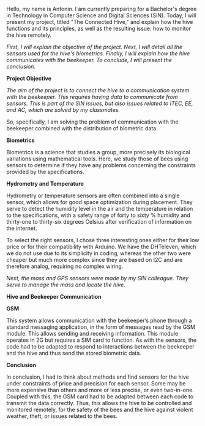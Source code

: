 Hello, my name is Antonin. I am currently preparing for a Bachelor's degree in Technology in Computer Science and Digital Sciences (SIN). Today, I will present my project, titled "The Connected Hive," and explain how the hive functions and its principles, as well as the resulting issue: how to monitor the hive remotely.

_First, I will explain the objective of the project._
_Next, I will detail all the sensors used for the hive's biometrics._
_Finally, I will explain how the hive communicates with the beekeeper._
_To conclude, I will present the conclusion._

**Project Objective**

_The aim of the project is to connect the hive to a communication system with the beekeeper. This requires having data to communicate from sensors. This is part of the SIN issues, but also issues related to ITEC, EE, and AC, which are solved by my classmates._

So, specifically, I am solving the problem of communication with the beekeeper combined with the distribution of biometric data.

**Biometrics**

Biometrics is a science that studies a group, more precisely its biological variations using mathematical tools. Here, we study those of bees using sensors to determine if they have any problems concerning the constraints provided by the specifications.

**Hydrometry and Temperature**

Hydrometry or temperature sensors are often combined into a single sensor, which allows for good space optimization during placement. They serve to detect the humidity level in the air and the temperature in relation to the specifications, with a safety range of forty to sixty % humidity and thirty-one to thirty-six degrees Celsius after verification of information on the internet.

To select the right sensors, I chose three interesting ones either for their low price or for their compatibility with Arduino. We have the DHTeleven, which we do not use due to its simplicity in coding, whereas the other two were cheaper but much more complex since they are based on I2C and are therefore analog, requiring no complex wiring.

_Next, the mass and GPS sensors were made by my SIN colleague. They serve to manage the mass and locate the hive._

**Hive and Beekeeper Communication**

**GSM**

This system allows communication with the beekeeper’s phone through a standard messaging application, in the form of messages read by the GSM module. This allows sending and receiving information. This module operates in 2G but requires a SIM card to function. As with the sensors, the code had to be adapted to respond to interactions between the beekeeper and the hive and thus send the stored biometric data.

**Conclusion**

In conclusion, I had to think about methods and find sensors for the hive under constraints of price and precision for each sensor. Some may be more expensive than others and more or less precise, or even two-in-one. Coupled with this, the GSM card had to be adapted between each code to transmit the data correctly. Thus, this allows the hive to be controlled and monitored remotely, for the safety of the bees and the hive against violent weather, theft, or issues related to the bees.